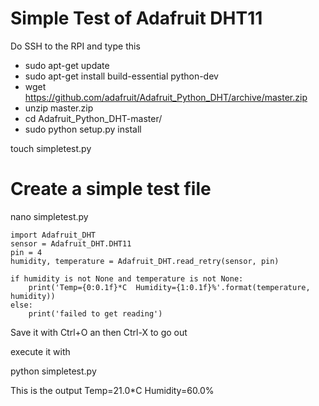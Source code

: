 # Simple Test of Adafruit DHT11

Do SSH to the RPI and type this

- sudo apt-get update
- sudo apt-get install build-essential python-dev
- wget https://github.com/adafruit/Adafruit_Python_DHT/archive/master.zip
- unzip master.zip
- cd Adafruit_Python_DHT-master/
- sudo python setup.py install

touch simpletest.py

# Create a simple test file

nano simpletest.py


```pyth0n
import Adafruit_DHT
sensor = Adafruit_DHT.DHT11
pin = 4
humidity, temperature = Adafruit_DHT.read_retry(sensor, pin)

if humidity is not None and temperature is not None:
    print('Temp={0:0.1f}*C  Humidity={1:0.1f}%'.format(temperature, humidity))
else:
    print('failed to get reading')
```  

Save it with Ctrl+O an then Ctrl-X to go out
    
execute it with
    
python simpletest.py

This is the output
Temp=21.0*C  Humidity=60.0%  
